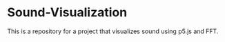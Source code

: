 # Sound-Visualization
This is a repository for a project that visualizes sound using p5.js and FFT. 

